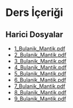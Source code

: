 # Ders İçeriği


<!--HariciDosyalar-->

## Harici Dosyalar

- [1_Bulanik_Mantik.pdf](./1_Bulanik_Mantik.pdf)
- [2_Bulanik_Mantik.pdf](./2_Bulanik_Mantik.pdf)
- [3_Bulanik_Mantik.pdf](./3_Bulanik_Mantik.pdf)
- [4_Bulanik_Mantik.pdf](./4_Bulanik_Mantik.pdf)
- [5_Bulanik_Mantik.pdf](./5_Bulanik_Mantik.pdf)
- [6_Bulanik_Mantik.pdf](./6_Bulanik_Mantik.pdf)
- [7_Bulanik_Mantik.pdf](./7_Bulanik_Mantik.pdf)
- [8_Bulanik_Mantik.pdf](./8_Bulanik_Mantik.pdf)
- [9_Bulanik_Mantik.pdf](./9_Bulanik_Mantik.pdf)


<!--HariciDosyalar-->

